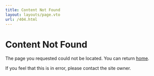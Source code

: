 ```yaml
---
title: Content Not Found
layout: layouts/page.vto
url: /404.html
---
```


# Content Not Found

The page you requested could not be located. You can return [home](/).

If you feel that this is in error, please contact the site owner.
